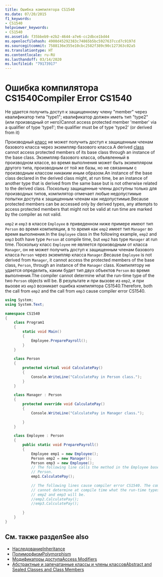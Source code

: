 ```yaml
---
title: Ошибка компилятора CS1540
ms.date: 07/20/2015
f1_keywords:
- CS1540
helpviewer_keywords:
- CS1540
ms.assetid: f35bbeb9-e2b2-4644-a7e6-cc2dbce1bd44
ms.openlocfilehash: 4900d45292383c74865b5bc5927637ccd7c9197d
ms.sourcegitcommit: 7588136e355e10cbc2582f389c90c127363c02a5
ms.translationtype: HT
ms.contentlocale: ru-RU
ms.lasthandoff: 03/14/2020
ms.locfileid: "79173917"
---
```

# <a name="compiler-error-cs1540"></a><span data-ttu-id="f255e-102">Ошибка компилятора CS1540</span><span class="sxs-lookup"><span data-stu-id="f255e-102">Compiler Error CS1540</span></span>
<span data-ttu-id="f255e-103">Не удается получить доступ к защищенному члену "member" через квалификатор типа "type1"; квалификатор должен иметь тип "type2" (или производный от него)</span><span class="sxs-lookup"><span data-stu-id="f255e-103">Cannot access protected member 'member' via a qualifier of type 'type1'; the qualifier must be of type 'type2' (or derived from it)</span></span>  
  
 <span data-ttu-id="f255e-104">Производный [класс](../keywords/class.md) не может получить доступ к защищенным членам базового класса через экземпляр базового класса.</span><span class="sxs-lookup"><span data-stu-id="f255e-104">A derived [class](../keywords/class.md) cannot access protected members of its base class through an instance of the base class.</span></span> <span data-ttu-id="f255e-105">Экземпляр базового класса, объявленный в производном классе, во время выполнения может быть экземпляром другого типа, производным от той же базы, но не связанным с производным классом никаким иным образом.</span><span class="sxs-lookup"><span data-stu-id="f255e-105">An instance of the base class declared in the derived class might, at run time, be an instance of another type that is derived from the same base but is not otherwise related to the derived class.</span></span> <span data-ttu-id="f255e-106">Поскольку защищенные члены доступны только для производных типов, компилятор отмечает любые недопустимые попытки доступа к защищенным членам как недопустимые.</span><span class="sxs-lookup"><span data-stu-id="f255e-106">Because protected members can be accessed only by derived types, any attempts to access protected members that might not be valid at run time are marked by the compiler as not valid.</span></span>  
  
 <span data-ttu-id="f255e-107">`emp2` и `emp3` в классе `Employee` в приведенном ниже примере имеют тип `Person` во время компиляции, в то время как `emp2` имеет тип `Manager` во время выполнения.</span><span class="sxs-lookup"><span data-stu-id="f255e-107">In the `Employee` class in the following example, `emp2` and `emp3` both have type `Person` at compile time, but `emp2` has type `Manager` at run time.</span></span> <span data-ttu-id="f255e-108">Поскольку класс `Employee` не является производным от класса `Manager`, он не может получить доступ к защищенным членам базового класса `Person` через экземпляр класса `Manager`.</span><span class="sxs-lookup"><span data-stu-id="f255e-108">Because `Employee` is not derived from `Manager`, it cannot access the protected members of the base class, `Person`, through an instance of the `Manager` class.</span></span> <span data-ttu-id="f255e-109">Компилятору не удается определить, каким будет тип двух объектов `Person` во время выполнения.</span><span class="sxs-lookup"><span data-stu-id="f255e-109">The compiler cannot determine what the run-time type of the two `Person` objects will be.</span></span> <span data-ttu-id="f255e-110">В результате и при вызове из `emp2`, и при вызове из `emp3` возникает ошибка компилятора CS1540.</span><span class="sxs-lookup"><span data-stu-id="f255e-110">Therefore, both the call from `emp2` and the call from `emp3` cause compiler error CS1540.</span></span>  
  
```csharp  
using System;  
using System.Text;  
  
namespace CS1540  
{  
    class Program1  
    {  
        static void Main()  
        {  
            Employee.PreparePayroll();  
        }  
    }  
  
    class Person  
    {  
        protected virtual void CalculatePay()
        {  
            Console.WriteLine("CalculatePay in Person class.");  
        }  
    }  
  
    class Manager : Person  
    {  
        protected override void CalculatePay()
        {  
            Console.WriteLine("CalculatePay in Manager class.");
  
        }  
    }  
  
    class Employee : Person  
    {  
        public static void PreparePayroll()  
        {  
            Employee emp1 = new Employee();  
            Person emp2 = new Manager();  
            Person emp3 = new Employee();  
            // The following line calls the method in the Employee base class,  
            // Person.  
            emp1.CalculatePay();
  
            // The following lines cause compiler error CS1540. The compiler
            // cannot determine at compile time what the run-time types of
            // emp2 and emp3 will be.  
            //emp2.CalculatePay();
            //emp3.CalculatePay();  
  
        }  
    }  
}  
```  
  
## <a name="see-also"></a><span data-ttu-id="f255e-111">См. также раздел</span><span class="sxs-lookup"><span data-stu-id="f255e-111">See also</span></span>

- [<span data-ttu-id="f255e-112">Наследование</span><span class="sxs-lookup"><span data-stu-id="f255e-112">Inheritance</span></span>](../../programming-guide/classes-and-structs/inheritance.md)
- [<span data-ttu-id="f255e-113">Полиморфизм</span><span class="sxs-lookup"><span data-stu-id="f255e-113">Polymorphism</span></span>](../../programming-guide/classes-and-structs/polymorphism.md)
- [<span data-ttu-id="f255e-114">Модификаторы доступа</span><span class="sxs-lookup"><span data-stu-id="f255e-114">Access Modifiers</span></span>](../../programming-guide/classes-and-structs/access-modifiers.md)
- [<span data-ttu-id="f255e-115">Абстрактные и запечатанные классы и члены классов</span><span class="sxs-lookup"><span data-stu-id="f255e-115">Abstract and Sealed Classes and Class Members</span></span>](../../programming-guide/classes-and-structs/abstract-and-sealed-classes-and-class-members.md)

